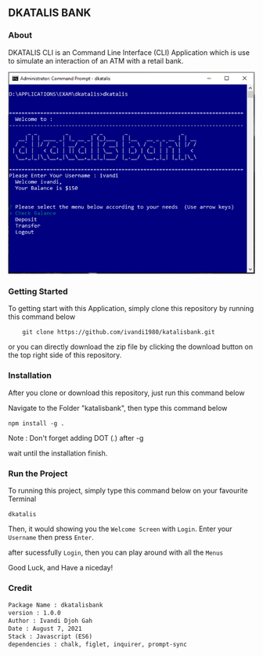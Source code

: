 ## DKATALIS BANK

### About

DKATALIS CLI is an Command Line Interface (CLI) Application which is use to simulate an interaction of an ATM with a retail bank.

![Dashboard](assets/images/cli_prev.png "This is the results of DKATALIS CLI APP's captured")

### Getting Started

To getting start with this Application, simply clone this repository by running this command below

```
    git clone https://github.com/ivandi1980/katalisbank.git
```

or you can directly download the zip file by clicking the download button on the top right side of this repository.

### Installation

After you clone or download this repository, just run this command below

Navigate to the Folder "katalisbank", then type this command below

```
npm install -g .
```

Note : Don't forget adding DOT (.) after -g

wait until the installation finish.

### Run the Project

To running this project, simply type this command below on your favourite Terminal

```
dkatalis
```

Then, it would showing you the `Welcome Screen` with `Login`.
Enter your `Username` then press `Enter`.

after sucessfully `Login`, then you can play around with all the `Menus`

Good Luck, and Have a niceday!

### Credit

```
Package Name : dkatalisbank
version : 1.0.0
Author : Ivandi Djoh Gah
Date : August 7, 2021
Stack : Javascript (ES6)
dependencies : chalk, figlet, inquirer, prompt-sync

```
